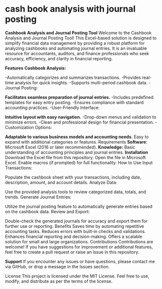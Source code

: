 # cash book analysis with journal posting
**Cashbook Analysis and Journal Posting Tool**
Welcome to the Cashbook Analysis and Journal Posting Tool! This Excel-based solution is designed to simplify financial data management by providing a robust platform for analyzing cashbooks and automating journal entries. It is an invaluable resource for accountants, auditors, and finance professionals who seek accuracy, efficiency, and clarity in financial reporting.

**Features**
**Cashbook Analysis:**

-Automatically categorizes and summarizes transactions.
-Provides real-time analysis for quick insights.
-Supports multi-period cashbook data.
-Journal Posting:

**Facilitates seamless preparation of journal entries.**
-Includes predefined templates for easy entry posting.
-Ensures compliance with standard accounting practices.
-User-Friendly Interface:

**Intuitive layout with easy navigation.**
-Drop-down menus and validation to minimize errors.
-Clean and professional design for financial presentation.
-Customization Options:

**Adaptable to various business models and accounting needs.** 
Easy to expand with additional categories or features.
Requirements
**Software**: Microsoft Excel (2016 or later recommended).
**Knowledge:** Basic understanding of accounting principles and journal entries.
**Installation**
Download the Excel file from this repository.
Open the file in Microsoft Excel.
Enable macros (if prompted) for full functionality.
How to Use
Input Transactions:

Populate the cashbook sheet with your transactions, including date, description, amount, and account details.
Analyze Data:

Use the provided analysis tools to review categorized data, totals, and trends.
Generate Journal Entries:

Utilize the journal posting feature to automatically generate entries based on the cashbook data.
Review and Export:

Double-check the generated journals for accuracy and export them for further use or reporting.
Benefits
Saves time by automating repetitive accounting tasks.
Reduces errors with built-in checks and validations.
Enhances financial reporting and decision-making.
Offers a scalable solution for small and large organizations.
Contributions
Contributions are welcome! If you have suggestions for improvement or additional features, feel free to create a pull request or raise an issue in this repository.

**Support**
If you encounter any issues or have questions, please contact me via GitHub, or drop a message in the Issues section.

License
This project is licensed under the MIT License. Feel free to use, modify, and distribute as per the terms of the license.

